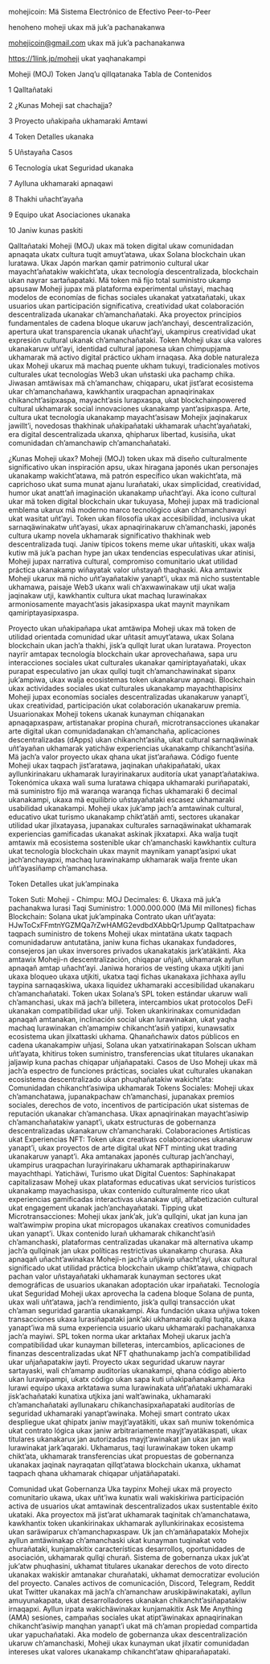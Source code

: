 mohejicoin: Mä Sistema Electrónico de Efectivo Peer-to-Peer

henoheno moheji ukax mä juk’a pachanakanwa

mohejicoin@gmail.com ukax mä juk’a pachanakanwa

https://1link.jp/moheji ukat yaqhanakampi

Moheji (MOJ) Token Janq’u qillqatanaka Tabla de Contenidos

1 Qalltañataki

2 ¿Kunas Moheji sat chachajja?

3 Proyecto uñakipaña ukhamaraki Amtawi

4 Token Detalles ukanaka

5 Uñstayaña Casos

6 Tecnología ukat Seguridad ukanaka

7 Aylluna ukhamaraki apnaqawi

8 Thakhi uñacht’ayaña

9 Equipo ukat Asociaciones ukanaka

10 Janiw kunas paskiti

Qalltañataki Moheji (MOJ) ukax mä token digital ukaw comunidadan apnaqata ukatx cultura tuqit amuyt’atawa, ukax Solana blockchain ukan luratawa. Ukax Japón markan qamir patrimonio cultural ukar mayacht’añatakiw wakicht’ata, ukax tecnología descentralizada, blockchain ukan nayrar sartañapataki. Mä token mä fijo total suministro ukamp apsusaw Moheji jupax mä plataforma experimental uñstayi, machaq modelos de economías de fichas sociales ukanakat yatxatañataki, ukax usuarios ukan participación significativa, creatividad ukat colaboración descentralizada ukanakar ch’amanchañataki. Aka proyectox principios fundamentales de cadena bloque ukaruw jach’anchayi, descentralización, apertura ukat transparencia ukanak uñacht’ayi, ukampirus creatividad ukat expresión cultural ukanak ch’amanchañataki. Token Moheji ukax uka valores ukanakaruw uñt’ayi, identidad cultural japonesa ukan chimpupjama ukhamarak mä activo digital práctico ukham irnaqasa. Aka doble naturaleza ukax Moheji ukarux mä machaq puente ukham tukuyi, tradicionales motivos culturales ukat tecnologías Web3 ukan uñstaski uka pachamp chika. Jiwasan amtäwisax mä ch’amanchaw, chiqaparu, ukat jist’arat ecosistema ukar ch’amanchañawa, kawkhantix uraqpachan apnaqirinakax chikancht’asipxaspa, mayacht’asis lurapxaspa, ukat blockchainpowered cultural ukhamarak social innovaciones ukanakamp yant’asipxaspa. Arte, cultura ukat tecnología ukanakamp mayacht’asisaw Mohejix jaqinakarux jawillt’i, novedosas thakhinak uñakipañataki ukhamarak uñacht’ayañataki, era digital descentralizada ukanxa, qhipharux libertad, kusisiña, ukat comunidadan ch’amanchawip ch’amanchañataki.

¿Kunas Moheji ukax? Moheji (MOJ) token ukax mä diseño culturalmente significativo ukan inspiración apsu, ukax hiragana japonés ukan personajes ukanakamp wakicht’atawa, mä patrón específico ukan wakicht’ata, mä caprichoso ukat suma munat ajanu lurañataki, ukax simplicidad, creatividad, humor ukat anatt’añ imaginación ukanakamp uñacht’ayi. Aka icono cultural ukar mä token digital blockchain ukar tukuyasa, Moheji jupax mä tradicional emblema ukarux mä moderno marco tecnológico ukan ch’amanchawayi ukat wasitat uñt’ayi. Token ukan filosofía ukax accesibilidad, inclusiva ukat sarnaqäwinakatw uñt’ayasi, ukax apnaqirinakaruw ch’amanchaski, japonés cultura ukamp novela ukhamarak significativo thakhinak web descentralizada tuqi. Janiw típicos tokens meme ukar uñtaskiti, ukax walja kutiw mä juk’a pachan hype jan ukax tendencias especulativas ukar atinisi, Moheji jupax narrativa cultural, compromiso comunitario ukat utilidad práctica ukanakamp wiñayatak valor uñstayañ thaqhaski. Aka amtawix Moheji ukarux mä nicho uñt’ayañatakiw yanapt’i, ukax mä nicho sustentable ukhamawa, paisaje Web3 ukanx wali ch’axwawinakaw utji ukat walja jaqinakaw utji, kawkhantix cultura ukat machaq lurawinakax armoniosamente mayacht’asis jakasipxaspa ukat maynit maynikam qamiriptayasipxaspa.

Proyecto ukan uñakipañapa ukat amtäwipa Moheji ukax mä token de utilidad orientada comunidad ukar uñtasit amuyt’atawa, ukax Solana blockchain ukan jach’a thakhi, jisk’a qullqit lurat ukan luratawa. Proyecton nayrïr amtapax tecnología blockchain ukar aprovechañawa, sapa uru interacciones sociales ukat culturales ukanakar qamiriptayañataki, ukax purapat especulativo jan ukax qullqi tuqit ch’amanchawinakat sipanx juk’ampiwa, ukax walja ecosistemas token ukanakaruw apnaqi. Blockchain ukax actividades sociales ukat culturales ukanakamp mayachthapisinx Moheji jupax economías sociales descentralizadas ukanakaruw yanapt’i, ukax creatividad, participación ukat colaboración ukanakaruw premia. Usuarionakax Moheji tokens ukanak kunayman chiqanakan apnaqapxaspaw, artistanakar propina churañ, microtransacciones ukanakar arte digital ukan comunidadanakan ch’amanchaña, aplicaciones descentralizadas (dApps) ukan chikancht’asiña, ukat cultural sarnaqäwinak uñt’ayañan ukhamarak yatichäw experiencias ukanakamp chikancht’asiña. Mä jach’a valor proyecto ukax qhana ukat jist’arañawa. Código fuente Moheji ukax taqpach jist’aratawa, jaqinakan uñakipañataki, ukax ayllunkirinakaru ukhamarak lurayirinakarux auditoría ukat yanapt’añatakiwa. Tokenómica ukaxa wali suma luratawa chiqapa ukhamaraki puriñapataki, mä suministro fijo mä waranqa waranqa fichas ukhamaraki 6 decimal ukanakampi, ukaxa mä equilibrio uñstayañataki escasez ukhamaraki usabilidad ukanakampi. Moheji ukax juk’amp jach’a amtawinak cultural, educativo ukat turismo ukanakamp chikt’atäñ amti, sectores ukanakar utilidad ukar jilxatayasa, jupanakax culturales sarnaqäwinakat ukhamarak experiencias gamificadas ukanakat askinak jikxatapxi. Aka walja tuqit amtawix mä ecosistema sostenible ukar ch’amanchaski kawkhantix cultura ukat tecnología blockchain ukax maynit maynikam yanapt’asipxi ukat jach’anchayapxi, machaq lurawinakamp ukhamarak walja frente ukan uñt’ayasiñamp ch’amanchasa.

Token Detalles ukat juk’ampinaka

Token Suti: Moheji - Chimpu: MOJ
Decimales: 6. Ukaxa mä juk’a pachanakwa lurasi
Taqi Suministro: 1.000.000.000 (Mä Mil millones) fichas
Blockchain: Solana ukat juk’ampinaka
Contrato ukan uñt’ayata: HJwToCxFFmtnYGZMQa7rZwHAMG2evdbdXAbbQr1Jpump
Qalltatpachaw taqpach suministro de tokens Moheji ukax mintatäna ukatx taqpach comunidadaruw antutatäna, janiw kuna fichas ukanakax fundadores, consejeros jan ukax inversores privados ukanakatakis jark’atäkänti. Aka amtawix Moheji-n descentralización, chiqapar uñjañ, ukhamarak ayllun apnaqañ amtap uñacht’ayi. Janiwa horarios de vesting ukaxa utjkiti jani ukaxa bloqueo ukaxa utjkiti, ukatxa taqi fichas ukanakaxa jichhaxa ayllu taypina sarnaqaskiwa, ukaxa liquidez ukhamaraki accesibilidad ukanakaru ch’amanchañataki. Token ukax Solana’s SPL token estándar ukaruw wali ch’amanchasi, ukax mä jach’a billetera, intercambios ukat protocolos DeFi ukanakan compatibilidad ukar uñji. Token ukankirinakax comunidadan apnaqañ amtanakan, inclinación social ukan lurawinakan, ukat yaqha machaq lurawinakan ch’amampiw chikancht’asiñ yatipxi, kunawsatix ecosistema ukan jilxattaski ukhama. Qhanañchawix datos públicos en cadena ukanakampiw uñjasi, Solana ukan yatxatirinakapan Solscan ukham uñt’ayata, khitirus token suministro, transferencias ukat titulares ukanakan jaljawip kuna pachas chiqapar uñjañapataki.
Casos de Uso Moheji ukax mä jach’a espectro de funciones prácticas, sociales ukat culturales ukanakan ecosistema descentralizado ukan phuqhañatakiw wakicht’ata:
Comunidadan chikancht’asiwipa ukhamarak Tokens Sociales: Moheji ukax ch’amanchatawa, jupanakpachaw ch’amanchasi, jupanakax premios sociales, derechos de voto, incentivos de participación ukat sistemas de reputación ukanakar ch’amanchasa. Ukax apnaqirinakan mayacht’asiwip ch’amanchañatakiw yanapt’i, ukatx estructuras de gobernanza descentralizadas ukanakaruw ch’amancharaki.
Colaboraciones Artísticas ukat Experiencias NFT: Token ukax creativas colaboraciones ukanakaruw yanapt’i, ukax proyectos de arte digital ukat NFT minting ukat trading ukanakaruw yanapt’i. Aka amtanakax japonés culturap jach’anchayi, ukampirus uraqpachan lurayirinakaru ukhamarak apthapirinakaruw mayachthapi.
Yatichäwi, Turismo ukat Digital Cuentos: Saphinakapat capitalizasaw Moheji ukax plataformas educativas ukat servicios turísticos ukanakamp mayachasispa, ukax contenido culturalmente rico ukat experiencias gamificadas interactivas ukanakaw utji, alfabetización cultural ukat engagement ukanak jach’anchayañataki.
Tipping ukat Microtransacciones: Moheji ukax jank’ak, juk’a qullqini, ukat jan kuna jan walt’awimpiw propina ukat micropagos ukanakax creativos comunidades ukan yanapt’i. Ukax contenido lurañ ukhamarak chikancht’asiñ ch’amanchaski, plataformas centralizadas ukanakar mä alternativa ukamp jach’a qullqinak jan ukax políticas restrictivas ukanakamp churasa. Aka apnaqañ uñacht’awinakax Moheji-n jach’a uñjäwip uñacht’ayi, ukax cultural significado ukat utilidad práctica blockchain ukamp chikt’atawa, chiqpach pachan valor uñstayañataki ukhamarak kunayman sectores ukat demográficas de usuarios ukanakan adoptación ukar irpañataki.
Tecnología ukat Seguridad Moheji ukax aprovecha la cadena bloque Solana de punta, ukax wali uñt’atawa, jach’a rendimiento, jisk’a qullqi transacción ukat ch’aman seguridad garantia ukanakampi. Aka fundación ukaxa uñjiwa token transacciones ukaxa lurasiñapataki jank’aki ukhamaraki qullqi tuqita, ukaxa yanapt’iwa mä suma experiencia usuario ukaru ukhamaraki pachanakanxa jach’a mayiwi. SPL token norma ukar arktañax Moheji ukarux jach’a compatibilidad ukar kunayman billeteras, intercambios, aplicaciones de finanzas descentralizadas ukat NFT qhathunakamp jach’a compatibilidad ukar uñjañapatakiw jayti. Proyecto ukax seguridad ukaruw nayrar sartayaski, wali ch’amamp auditorías ukanakampi, qhana código abierto ukan lurawipampi, ukatx código ukan sapa kuti uñakipañanakampi. Aka lurawi equipo ukaxa arktatawa suma lurawinakata uñt’añataki ukhamaraki jisk’achañataki kunatixa utjkixa jani walt’awinaka, ukhamaraki ch’amanchañataki ayllunakaru chikanchasipxañapataki auditorías de seguridad ukhamaraki yanapt’awinaka. Moheji smart contrato ukax despliegue ukat qhipatx janiw mayjt’ayatäkiti, ukax sañ muniw tokenómica ukat contrato lógica ukax janiw arbitrariamente mayjt’ayatäkaspati, ukax titulares ukanakarux jan autorizadas mayjt’awinakat jan ukax jan wali lurawinakat jark’aqaraki. Ukhamarus, taqi lurawinakaw token ukamp chikt’ata, ukhamarak transferencias ukat propuestas de gobernanza ukanakax jaqinak nayraqatan qillqt’atawa blockchain ukanxa, ukhamat taqpach qhana ukhamarak chiqapar uñjatäñapataki.

Comunidad ukat Gobernanza Uka taypinx Moheji ukax mä proyecto comunitario ukawa, ukax uñt’iwa kunatix wali wakiskiriwa participación activa de usuarios ukat amtawinak descentralizados ukax sustentable éxito ukataki. Aka proyectox mä jist’arat ukhamarak taqinitak ch’amanchatawa, kawkhantix token ukankirinakax ukhamarak ayllunkirinakax ecosistema ukan saräwiparux ch’amanchapxaspaw. Uk jan ch’amäñapatakix Mohejix ayllun amtäwinakap ch’amanchaski ukat kunayman tuqinakat voto churañataki, kunjamakitix características desarrollos, oportunidades de asociación, ukhamarak qullqi churañ. Sistema de gobernanza ukax juk’at juk’atw phuqhasini, ukhamat titulares ukanakar derechos de voto directo ukanakax wakiskir amtanakar churañataki, ukhamat democratizar evolución del proyecto. Canales activos de comunicación, Discord, Telegram, Reddit ukat Twitter ukanakax mä jach’a ch’amanchaw aruskipäwinakataki, ayllun amuyunakapata, ukat desarrolladores ukanakan chikancht’asiñapatakiw irnaqapxi. Ayllun irpata wakichäwinakax kunjamakitix Ask Me Anything (AMA) sesiones, campañas sociales ukat atipt’äwinakax apnaqirinakan chikancht’asiwip manqhan yanapt’i ukat mä ch’aman propiedad compartida ukar yapuchañataki. Aka modelo de gobernanza ukax descentralización ukaruw ch’amanchaski, Moheji ukax kunayman ukat jilxatir comunidadan intereses ukat valores ukanakamp chikancht’ataw qhiparañapataki.
